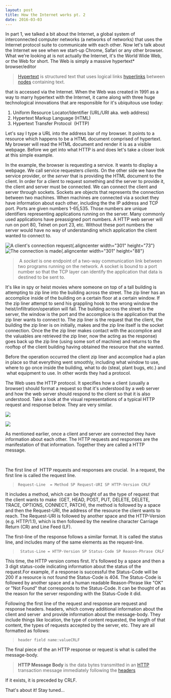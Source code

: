 ```yaml
---
layout: post
title: How the Internet works pt. 2
date: 2016-03-03
---
```


In part 1, we talked a bit about the Internet, a global system of
interconnected computer networks (a networks of networks) that uses the
Internet protocol suite to communicate with each other. Now let's talk
about the Internet we see when we start-up Chrome, Safari or any other
browser. What we're looking at is not actually the Internet, it's the
World Wide Web, or the Web for short. The Web is simply a massive
hypertext\* browser/editor

> [Hypertext](https://en.wikipedia.org/wiki/Hypertext "Hypertext") is
> structured text that uses logical links [hyperlinks](https://en.wikipedia.org/wiki/Hyperlinks "Hyperlinks")
> between [nodes](https://en.wikipedia.org/wiki/Node_(computer_science)) containing text.

that is accessed via the Internet. When the Web was created in 1991 as a
way to marry hypertext with the Internet, it came along with three huge
technological innovations that are responsible for it's ubiquitous use
today:

1.  Uniform Resource Locator/Identifier (URL/URI aka. web address)
2.  Hypertext Markup Language (HTML)
3.  Hypertext Transfer Protocol  (HTTP)

Let's say I type a URL into the address bar of my browser. It points to
a resource which happens to be a HTML document comprised of hypertext.
My browser will read the HTML document and render it is as a visible
webpage. Before we get into what HTTP is and does let's take a closer
look at this simple example.

In the example, the browser is requesting a service. It wants to display
a webpage. We call service requesters *clients*. On the other side we
have the service provider, or the *server* that is providing the HTML
document to the client. In order for a client to request something and
the server to provide it, the client and server must be connected. We
can connect the client and server through sockets. Sockets are objects
that represents the connection between two machines. When machines are
connected via a socket they have information about each other, including
the the IP address and TCP port. Ports are given numbers 1-65,535. Those
numbers are unique identifiers representing applications running on the
server. Many commonly used applications have preassigned port numbers. A
HTTP web server will run on port 80, Telnet on port 23, etc. Without
these port numbers the server would have no way of understanding which
application the client wanted to connect to.

![A client's connection
request](%7B%7B%20site.baseurl%20%7D%7D/assets/5connect.gif){.aligncenter
width="301" height="73"}![The connection is
made](%7B%7B%20site.baseurl%20%7D%7D/assets/6connect.gif){.aligncenter
width="301" height="88"}

>  A *socket* is one endpoint of a two-way communication link between
> two programs running on the network. A socket is bound to a port
> number so that the TCP layer can identify the application that data is
> destined to be sent to.

It's like in spy or heist movies where someone on top of a tall building
is attempting to zip line into the building across the street. The zip
liner has an accomplice inside of the building on a certain floor at a
certain window. If the zip liner attempt to send his grappling hook to
the wrong window the heist/infiltration/operation will fail. The
building across the street is the server, the window is the port and the
accomplice is the application that the zip liner wants to connect to.
The zip liner is the request that the client, the building the zip liner
is on initially, makes and the zip line itself is the socket connection.
Once the the zip liner makes contact with the accomplice and the
valuables are retrieved the zip liner, now the acting as the response)
goes back up the zip line (using some sort of machine) and returns to
the rooftop of the client building having obtained the resource that she
wanted.

Before the operation occurred the client zip liner and accomplice had a
plan in place so that everything went smoothly, including what window to
use, where to go once inside the building, what to do (steal, plant
bugs, etc.) and  what equipment to use. In other words they had a
protocol.

The Web uses the HTTP protocol. It specifies how a client (usually a
browser) should format a request so that it's understood by a web server
and how the web server should respond to the client so that it is also
understood. Take a look at the visual representations of a typical HTTP
request and response below. They are very similar.

![](%7B%7B%20site.baseurl%20%7D%7D/assets/HTTPrequest.jpg)

![](%7B%7B%20site.baseurl%20%7D%7D/assets/HTTPresponse.jpg)

As mentioned earlier, once a client and server are connected they have
information about each other. The HTTP requests and responses are the
manifestation of that information. Together they are called a HTTP
message.

 

The first line of  HTTP requests and responses are crucial.  In a
request, the first line is called the request line.

> ``` {.newpage}
> Request-Line  = Method SP Request-URI SP HTTP-Version CRLF
> ```

It includes a method, which can be thought of as the type of request
that the client wants to make  (GET, HEAD, POST, PUT, DELETE, DELETE,
TRACE, OPTIONS, CONNECT, PATCH), the method is followed by a space and
then the Request-URI, the address of the resource the client wants to
reach. The Request-URI is followed by another space and the HTTP-Version
(e.g. HTTP/1.1), which is then followed by the newline character
Carriage Return (CR) and Line Feed (LF).

The first-line of the response follows a similar format. It is called
the status line, and includes many of the same elements as the
request-line.

> ```
>  Status-Line = HTTP-Version SP Status-Code SP Reason-Phrase CRLF
> ```

This time, the HTTP version comes first. It's followed by a space and
then a 3 digit status-code indicating information about the status of
the request.For example, if a response is successful the Status-Code
will be 200 if a resource is not found the Status-Code is 404. The
Status-Code is followed by another space and a human readable
Reason-Phrase like "OK" or "Not Found" that corresponds to the
Status-Code. It can be thought of as the reason for the server
responding with the Status-Code it did.

Following the first line of the request and response are request and
response headers. headers, which convey additional information about the
client and server  and provide information about the message-body. They
include things like location, the type of content requested, the length
of that content, the types of requests accepted by the server, etc. They
are all formatted as follows:

>```
> header field name:valueCRLF
>```

The final piece of the an HTTP response or request is what is called the
message-body.

> **HTTP Message Body** is the data bytes transmitted in an
> [HTTP](https://en.wikipedia.org/wiki/HTTP "HTTP")
> transaction message immediately following the
> [headers](https://en.wikipedia.org/wiki/List_of_HTTP_headers "List of HTTP headers")

If it exists, it is preceded by CRLF.

That's about it! Stay tuned...
